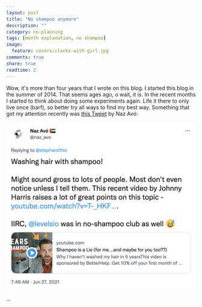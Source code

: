 ```yaml
---
layout: post
title: "No shampoo anymore"
description: ""
category: no-planning
tags: [month explanation, no shampoo]
image:
  feature: covers/clocks-with-girl.jpg
comments: true
share: true
readtime: 2
---
```


Wow, it's more than four years that I wrote on this blog. I started this blog in the summer of 2014. That seems ages ago, o wait, it is. In the recent months I started to think about doing some experiments again. Life it there to only live once (barf), so better try all ways to find my best way. Something that got my attention recently was [this Tweet](https://twitter.com/naz_avo/status/1409010706087809024) by Naz Avó: 

![](/images/posts/2021/shampoo.png)

...
